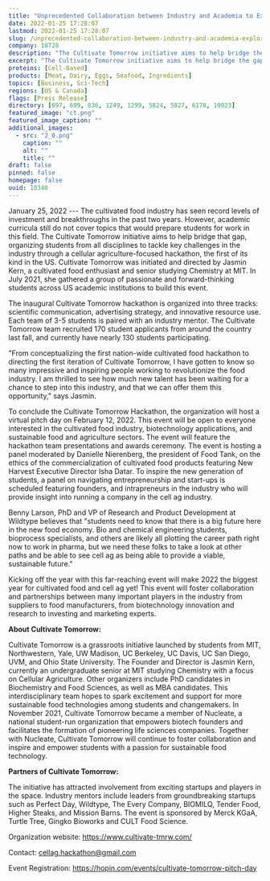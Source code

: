 ```yaml
---
title: "Unprecedented Collaboration between Industry and Academia to Explore the Future of Cell Ag"
date: 2022-01-25 17:28:07
lastmod: 2022-01-25 17:28:07
slug: /unprecedented-collaboration-between-industry-and-academia-explore-future-cell-ag
company: 10728
description: "The Cultivate Tomorrow initiative aims to help bridge the gap between industry and academia, organizing students from all disciplines to tackle key challenges through a cellular agriculture-focused hackathon. To conclude the hackathon, the organization will host a virtual pitch day on February 12, 2022 open to everyone interested in the cultivated food industry, biotechnology applications, and sustainable food and agriculture sectors."
excerpt: "The Cultivate Tomorrow initiative aims to help bridge the gap between industry and academia, organizing students from all disciplines to tackle key challenges through a cellular agriculture-focused hackathon. To conclude the hackathon, the organization will host a virtual pitch day on February 12, 2022 open to everyone interested in the cultivated food industry, biotechnology applications, and sustainable food and agriculture sectors."
proteins: [Cell-Based]
products: [Meat, Dairy, Eggs, Seafood, Ingredients]
topics: [Business, Sci-Tech]
regions: [US & Canada]
flags: [Press Release]
directory: [697, 699, 836, 1249, 1299, 5824, 5827, 6178, 10023]
featured_image: "ct.png"
featured_image_caption: ""
additional_images:
  - src: "2_0.png"
    caption: ""
    alt: ""
    title: ""
draft: false
pinned: false
homepage: false
uuid: 10340
---
```

January 25, 2022 --- The cultivated food industry has seen record levels
of investment and breakthroughs in the past two years. However, academic
curricula still do not cover topics that would prepare students for work
in this field. The Cultivate Tomorrow initiative aims to help bridge
that gap, organizing students from all disciplines to tackle key
challenges in the industry through a cellular agriculture-focused
hackathon, the first of its kind in the US. Cultivate Tomorrow was
initiated and directed by Jasmin Kern, a cultivated food enthusiast and
senior studying Chemistry at MIT. In July 2021, she gathered a group of
passionate and forward-thinking students across US academic institutions
to build this event.

The inaugural Cultivate Tomorrow hackathon is organized into three
tracks: scientific communication, advertising strategy, and innovative
resource use. Each team of 3-5 students is paired with an industry
mentor. The Cultivate Tomorrow team recruited 170 student applicants
from around the country last fall, and currently have nearly 130
students participating.

"From conceptualizing the first nation-wide cultivated food hackathon to
directing the first iteration of Cultivate Tomorrow, I have gotten to
know so many impressive and inspiring people working to revolutionize
the food industry. I am thrilled to see how much new talent has been
waiting for a chance to step into this industry, and that we can offer
them this opportunity," says Jasmin. 

To conclude the Cultivate Tomorrow Hackathon, the organization will host
a virtual pitch day on February 12, 2022. This event will be open to
everyone interested in the cultivated food industry, biotechnology
applications, and sustainable food and agriculture sectors. The event
will feature the hackathon team presentations and awards ceremony. The
event is hosting a panel moderated by Danielle Nierenberg, the president
of Food Tank, on the ethics of the commercialization of cultivated food
products featuring New Harvest Executive Director Isha Datar. To inspire
the new generation of students, a panel on navigating entrepreneurship
and start-ups is scheduled featuring founders, and intrapreneurs in the
industry who will provide insight into running a company in the cell ag
industry.

Benny Larson, PhD and VP of Research and Product Development at Wildtype
believes that "students need to know that there is a big future here in
the new food economy. Bio and chemical engineering students, bioprocess
specialists, and others are likely all plotting the career path right
now to work in pharma, but we need these folks to take a look at other
paths and be able to see cell ag as being able to provide a viable,
sustainable future."

Kicking off the year with this far-reaching event will make 2022 the
biggest year for cultivated food and cell ag yet! This event will foster
collaboration and partnerships between many important players in the
industry from suppliers to food manufacturers, from biotechnology
innovation and research to investing and marketing experts.

**About Cultivate Tomorrow:**

Cultivate Tomorrow is a grassroots initiative launched by students from
MIT, Northwestern, Yale, UW Madison, UC Berkeley, UC Davis, UC San
Diego, UVM, and Ohio State University. The Founder and Director is
Jasmin Kern, currently an undergraduate senior at MIT studying Chemistry
with a focus on Cellular Agriculture. Other organizers include PhD
candidates in Biochemistry and Food Sciences, as well as MBA candidates.
This interdisciplinary team hopes to spark excitement and support for
more sustainable food technologies among students and changemakers. In
November 2021, Cultivate Tomorrow became a member of Nucleate, a
national student-run organization that empowers biotech founders and
facilitates the formation of pioneering life sciences companies.
Together with Nucleate, Cultivate Tomorrow will continue to foster
collaboration and inspire and empower students with a passion for
sustainable food technology.

**Partners of Cultivate Tomorrow:**

The initiative has attracted involvement from exciting startups and
players in the space. Industry mentors include leaders from
groundbreaking startups such as Perfect Day, Wildtype, The Every
Company, BIOMILQ, Tender Food, Higher Steaks, and Mission Barns. The
event is sponsored by Merck KGaA, Turtle Tree, Gingko Bioworks and CULT
Food Science.

Organization website: <https://www.cultivate-tmrw.com/>

Contact: <cellag.hackathon@gmail.com> 

Event Registration:
<https://hopin.com/events/cultivate-tomorrow-pitch-day> 
